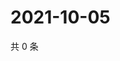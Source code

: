 # 2021-10-05

共 0 条

<!-- BEGIN WEIBO -->
<!-- 最后更新时间 Tue Oct 05 2021 16:13:40 GMT+0800 (China Standard Time) -->

<!-- END WEIBO -->

